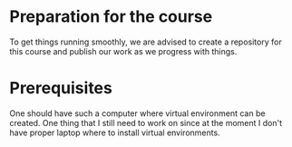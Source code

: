 # Preparation for the course
To get things running smoothly, we are advised to create a repository for this course and publish our work as we progress with things.

# Prerequisites
One should have such a computer where virtual environment can be created. One thing that I still need to work on since at the moment I don't have proper laptop where to install virtual environments.
